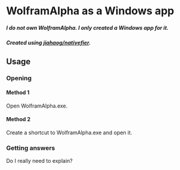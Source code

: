 # WolframAlpha as a Windows app
##### I do not own WolframAlpha. I only created a Windows app for it.
##### Created using [jiahaog/nativefier](https://github.com/jiahaog/nativefier).
## Usage
### Opening
#### Method 1
Open WolframAlpha.exe.
#### Method 2
Create a shortcut to WolframAlpha.exe and open it.
### Getting answers
Do I really need to explain?
